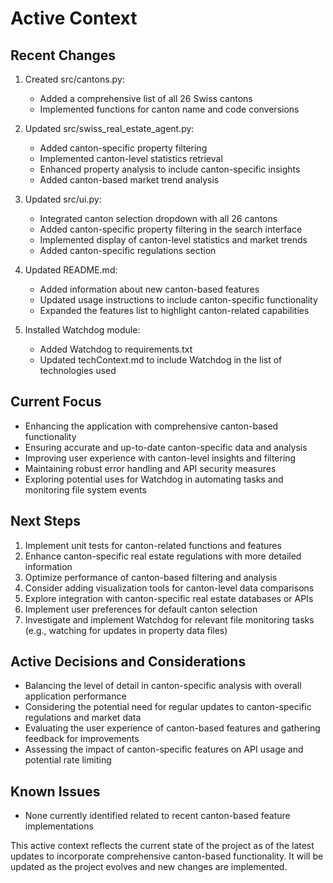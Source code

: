 # Active Context

## Recent Changes

1. Created src/cantons.py:
   - Added a comprehensive list of all 26 Swiss cantons
   - Implemented functions for canton name and code conversions

2. Updated src/swiss_real_estate_agent.py:
   - Added canton-specific property filtering
   - Implemented canton-level statistics retrieval
   - Enhanced property analysis to include canton-specific insights
   - Added canton-based market trend analysis

3. Updated src/ui.py:
   - Integrated canton selection dropdown with all 26 cantons
   - Added canton-specific property filtering in the search interface
   - Implemented display of canton-level statistics and market trends
   - Added canton-specific regulations section

4. Updated README.md:
   - Added information about new canton-based features
   - Updated usage instructions to include canton-specific functionality
   - Expanded the features list to highlight canton-related capabilities

5. Installed Watchdog module:
   - Added Watchdog to requirements.txt
   - Updated techContext.md to include Watchdog in the list of technologies used

## Current Focus

- Enhancing the application with comprehensive canton-based functionality
- Ensuring accurate and up-to-date canton-specific data and analysis
- Improving user experience with canton-level insights and filtering
- Maintaining robust error handling and API security measures
- Exploring potential uses for Watchdog in automating tasks and monitoring file system events

## Next Steps

1. Implement unit tests for canton-related functions and features
2. Enhance canton-specific real estate regulations with more detailed information
3. Optimize performance of canton-based filtering and analysis
4. Consider adding visualization tools for canton-level data comparisons
5. Explore integration with canton-specific real estate databases or APIs
6. Implement user preferences for default canton selection
7. Investigate and implement Watchdog for relevant file monitoring tasks (e.g., watching for updates in property data files)

## Active Decisions and Considerations

- Balancing the level of detail in canton-specific analysis with overall application performance
- Considering the potential need for regular updates to canton-specific regulations and market data
- Evaluating the user experience of canton-based features and gathering feedback for improvements
- Assessing the impact of canton-specific features on API usage and potential rate limiting

## Known Issues

- None currently identified related to recent canton-based feature implementations

This active context reflects the current state of the project as of the latest updates to incorporate comprehensive canton-based functionality. It will be updated as the project evolves and new changes are implemented.
